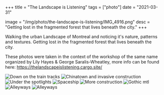 +++
title = "The Landscape is Listening"
tags = ["photo"]
date = "2021-03-31"

image = "/img/photo/the-landscape-is-listening/IMG_4916.png"
desc = "Getting lost in the fragmented forest that lives beneath the city."
+++

Walking the urban Landscape of Montreal and noticing it's nature, patterns and textures. Getting lost in the fragmented forest that lives beneath the city.

These photos were taken in the context of the workshop of the same name organized by Lily Hayes & George Saralis-Wheatley, more info can be found here: https://thelandscapeislistening.cargo.site/

![Down on the train tracks](/img/photo/the-landscape-is-listening/IMG_4892.png)
![Chinatown and invasive construction](/img/photo/the-landscape-is-listening/IMG_4898.png)
![Under the spotlights](/img/photo/the-landscape-is-listening/IMG_4899.png)
![Spaceship](/img/photo/the-landscape-is-listening/IMG_4904.png)
![More construction](/img/photo/the-landscape-is-listening/IMG_4906.png)
![Gothic mtl](/img/photo/the-landscape-is-listening/IMG_4911.png)
![Alleyways](/img/photo/the-landscape-is-listening/IMG_4913.png)
![Alleyways](/img/photo/the-landscape-is-listening/IMG_4916.png)
